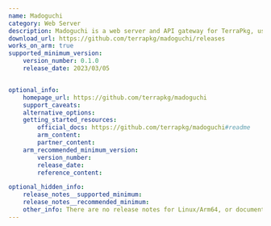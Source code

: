 ```yaml
---
name: Madoguchi
category: Web Server
description: Madoguchi is a web server and API gateway for TerraPkg, used to handle package metadata queries over HTTP.
download_url: https://github.com/terrapkg/madoguchi/releases
works_on_arm: true
supported_minimum_version:
    version_number: 0.1.0
    release_date: 2023/03/05


optional_info:
    homepage_url: https://github.com/terrapkg/madoguchi
    support_caveats:
    alternative_options:
    getting_started_resources:
        official_docs: https://github.com/terrapkg/madoguchi#readme
        arm_content:
        partner_content:
    arm_recommended_minimum_version:
        version_number:
        release_date:
        reference_content:

optional_hidden_info:
    release_notes__supported_minimum:
    release_notes__recommended_minimum:
    other_info: There are no release notes for Linux/Arm64, or documentation available on GitHub. However, since a `Cargo.toml` file is provided, the initial version (0.1.0) of Madoguchi can be built using `cargo build --release` and tested using `sudo cargo test -- --ignored`.
---
```

